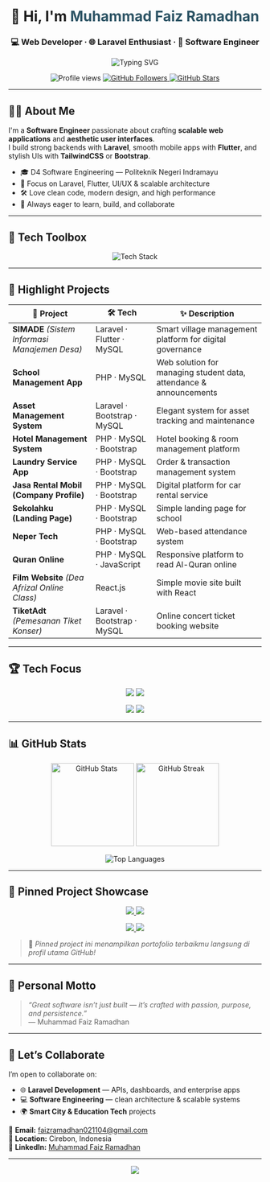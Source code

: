 <!-- GitHub Profile README - Muhammad Faiz Ramadhan -->

<h1 align="center">👋 Hi, I'm <span style="color:#2C5364;">Muhammad Faiz Ramadhan</span></h1>
<h3 align="center">💻 Web Developer · 🌐 Laravel Enthusiast · 🎨 Software Engineer</h3>

<p align="center">
  <img src="https://readme-typing-svg.herokuapp.com?font=Fira+Code&size=22&pause=1000&center=true&vCenter=true&width=600&lines=Crafting+Elegant+Solutions;Fullstack+Developer+%7C+Laravel+%26+Flutter;React+for+Modern+Web+Apps;Turning+Ideas+into+Impactful+Software" alt="Typing SVG"/>
</p>

<p align="center">
  <img src="https://komarev.com/ghpvc/?username=faizramadhan0211&label=Profile%20Views&color=0e75b6&style=flat" alt="Profile views"/>
  <a href="https://github.com/faizramadhan0211?tab=followers">
    <img src="https://img.shields.io/github/followers/faizramadhan0211?label=Followers&style=flat&color=0e75b6" alt="GitHub Followers"/>
  </a>
  <a href="https://github.com/faizramadhan0211">
    <img src="https://img.shields.io/github/stars/faizramadhan0211?label=Stars&style=flat&color=0e75b6" alt="GitHub Stars"/>
  </a>
</p>

---

## 👨‍💼 About Me  

I'm a **Software Engineer** passionate about crafting **scalable web applications** and **aesthetic user interfaces**.  
I build strong backends with **Laravel**, smooth mobile apps with **Flutter**, and stylish UIs with **TailwindCSS** or **Bootstrap**.  

- 🎓 D4 Software Engineering — Politeknik Negeri Indramayu  
- 🧠 Focus on Laravel, Flutter, UI/UX & scalable architecture  
- 🛠️ Love clean code, modern design, and high performance  
- 🚀 Always eager to learn, build, and collaborate  

---

## 🧰 Tech Toolbox  

<p align="center">
  <img src="https://skillicons.dev/icons?i=laravel,php,mysql,bootstrap,tailwind,flutter,dart,firebase,git,github,vscode,figma&theme=dark&perline=7" alt="Tech Stack"/>
</p>

---

## 🚀 Highlight Projects  

| 🚩 Project | 🛠️ Tech | ✨ Description |
|------------|----------|----------------|
| **SIMADE** *(Sistem Informasi Manajemen Desa)* | Laravel · Flutter · MySQL | Smart village management platform for digital governance |
| **School Management App** | PHP · MySQL | Web solution for managing student data, attendance & announcements |
| **Asset Management System** | Laravel · Bootstrap · MySQL | Elegant system for asset tracking and maintenance |
| **Hotel Management System** | PHP · MySQL · Bootstrap | Hotel booking & room management platform |
| **Laundry Service App** | PHP · MySQL · Bootstrap | Order & transaction management system |
| **Jasa Rental Mobil (Company Profile)** | PHP · MySQL · Bootstrap | Digital platform for car rental service |
| **Sekolahku (Landing Page)** | PHP · MySQL · Bootstrap | Simple landing page for school |
| **Neper Tech** | PHP · MySQL · Bootstrap | Web-based attendance system |
| **Quran Online** | PHP · MySQL · JavaScript | Responsive platform to read Al-Quran online |
| **Film Website** *(Dea Afrizal Online Class)* | React.js | Simple movie site built with React |
| **TiketAdt** *(Pemesanan Tiket Konser)* | Laravel · Bootstrap · MySQL | Online concert ticket booking website |

---

## 🏆 Tech Focus  

<p align="center">
  <img src="https://img.shields.io/badge/Laravel-Elegant%20Backend-FF2D20?style=for-the-badge&logo=laravel&logoColor=white"/>
  <img src="https://img.shields.io/badge/MySQL-Reliable%20Database-005C84?style=for-the-badge&logo=mysql&logoColor=white"/>
</p>

<p align="center">
  <img src="https://img.shields.io/badge/TailwindCSS-Stylish%20UI-38B2AC?style=for-the-badge&logo=tailwind-css&logoColor=white"/>
  <img src="https://img.shields.io/badge/PHP-Powerful%20Logic-777BB4?style=for-the-badge&logo=php&logoColor=white"/>
</p>

---

## 📊 GitHub Stats  

<p align="center">
  <img src="https://github-readme-stats.vercel.app/api?username=faizramadhan0211&show_icons=true&theme=tokyonight" alt="GitHub Stats" height="165"/>
  <img src="https://github-readme-streak-stats.herokuapp.com/?user=faizramadhan0211&theme=tokyonight" alt="GitHub Streak" height="165"/>
</p>

<p align="center">
  <img src="https://github-readme-stats.vercel.app/api/top-langs/?username=faizramadhan0211&layout=compact&theme=tokyonight" alt="Top Languages"/>
</p>

---

## 📌 Pinned Project Showcase  

<p align="center">
  <a href="https://github.com/faizramadhan0211/SIMADE">
    <img src="https://github-readme-stats.vercel.app/api/pin/?username=faizramadhan0211&repo=SIMADE&theme=tokyonight" />
  </a>
  <a href="https://github.com/faizramadhan0211/TiketAdt">
    <img src="https://github-readme-stats.vercel.app/api/pin/?username=faizramadhan0211&repo=TiketAdt&theme=tokyonight" />
  </a>
</p>

<p align="center">
  <a href="https://github.com/faizramadhan0211/Quran-Online">
    <img src="https://github-readme-stats.vercel.app/api/pin/?username=Muhfaizr21&repo=Quran-Online&theme=tokyonight" />
  </a>
  <a href="https://github.com/faizramadhan0211/Hotel-Management">
    <img src="https://github-readme-stats.vercel.app/api/pin/?username=Muhfaizr21&repo=Hotel-Management&theme=tokyonight" />
  </a>
</p>

> 📌 *Pinned project ini menampilkan portofolio terbaikmu langsung di profil utama GitHub!*

---

## 🧭 Personal Motto  

> *“Great software isn’t just built — it’s crafted with passion, purpose, and persistence.”*  
> — Muhammad Faiz Ramadhan

---

## 🤝 Let’s Collaborate  

I’m open to collaborate on:  
- 🌐 **Laravel Development** — APIs, dashboards, and enterprise apps  
- 💻 **Software Engineering** — clean architecture & scalable systems  
- 🌍 **Smart City & Education Tech** projects  

📧 **Email:** [faizramadhan021104@gmail.com](mailto:faizramadhan021104@gmail.com)  
📍 **Location:** Cirebon, Indonesia  
🔗 **LinkedIn:** [Muhammad Faiz Ramadhan](https://www.linkedin.com/in/muhammad-faiz-ramadhan-215a3625b/)  

---

<p align="center">
  <img src="https://capsule-render.vercel.app/api?type=waving&height=120&color=0:0f2027,100:2c5364&section=footer"/>
</p>
